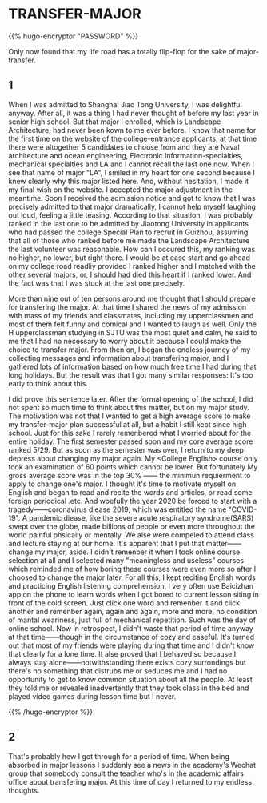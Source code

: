 # TRANSFER-MAJOR


<!--more-->

{{% hugo-encryptor "PASSWORD" %}}

Only now found that my life road has a totally flip-flop for the sake of major-transfer.

## 1

When I was admitted to Shanghai Jiao Tong University, I was delightful anyway. After all, it was a thing I had never thought of before my last year in senior high school. But that major I enrolled, which is Landscape Architecture, had never been kown to me ever before. I know that name for the first time on the website of the college-entrance applicants, at that time there were altogether 5 candidates to choose from and they are Naval architecture and ocean engineering, Electronic Information-specialties, mechanical specialties and LA and I cannot recall the last one now. When I see that name of major "LA", I smiled in my heart for one second because I knew clearly why this major listed here. And, without hesitation, I made it my final wish on the website. I accepted the major adjustment in the meantime. Soon I received the admission notice and got to know that I was precisely admitted to that major dramatically, I cannot help myself laughing out loud, feeling a little teasing. According to that situation, I was probably ranked in the last one to be admitted by Jiaotong University in applicants who had passed the college Special Plan to recruit in Guizhou, assuming that all of those who ranked before me made the Landscape Architecture the last  volunteer was reasonable. How can I occured this, my ranking was no higher, no lower, but right there. I would be at ease start and go ahead on my college road readliy provided I ranked higher and I matched with the other several majors, or, I should had died this heart if I ranked lower. And the fact was that I was stuck at the last one precisely.

More than nine out of ten persons around me thought that I should prepare for transfering the major. At that time I shared the news of my admission with mass of my friends and classmates, including my upperclassmen and most of them felt funny and comical and I wanted to laugh as well. Only the H upperclassman studying in SJTU was the most quiet and calm, he said to me that I had no necessary to worry about it because I could make the choice to transfer major. From then on, I began the endless journey of my collecting messages and information about transfering major, and I gathered lots of information based on how much free time I had during that long holidays. But the result was that I got many similar responses: It's too early to think about this.

I did prove this sentence later. After the formal opening of the school, I did not spent so much time to think about this matter, but on my major study. The motivation was not that I wanted to get a high average score to make my transfer-major plan successful at all, but a habit I still kept since high school. Just for this sake I rarely remenbered what I worried about for the entire holiday. The first semester passed soon and my core average score ranked 5/29. But as soon as the semester was over, I return to my deep depress about changing my major again. My \<College English> course only took an examination of 60 points which cannot be lower. But fortunately My gross average score was in the top 30% —— the minimun requierment to apply to change one's major. I thought it's time to motivate myself on English and began to read and recite the words and articles, or read some foreign periodical .etc. And woefully the year 2020 be forced to start with a tragedy——coronavirus diease 2019, which  was entitled the name "COVID-19". A pandemic diease, like the severe acute respiratory syndrome(SARS) swept over the globe, made billions of people or even more throughout the world painful phsically or mentally. We alse were compeled to attend class and lecture staying at our home. It's apparent that I put that matter——change my major, aside. I didn't remenber it when I took online course selection at all and I selected many "meaningless and useless" courses which reminded me of how boring these courses were even more so after I choosed to change the major later. For all this, I kept reciting English words and practicing English listening comprehension. I very often use Baicizhan app on the phone to learn words when I got bored to current lesson siting in front of the cold screen. Just click one word and remenber it and click another and remenber again, again and again, more and more, no condition of mantal weariness, just full of mechanical repetition. Such was the day of online school. Now in retrospect, I didn't waste that period of time anyway at that time——though in the circumstance of cozy and easeful. It's turned out that most of my friends were playing during that time and I didn't know that clearly for a lone time. It alse proved that I behaved so because I always stay alone——notwithstanding there exists cozy surrondings but there's no something that distrubs me or seduces me and I had no opportunity to get to know common situation about all the people. At least they told me or revealed inadvertently that they took class in the bed and played video games during lesson time but I never.

{{% /hugo-encryptor %}}

## 2

That's probably how I got through for a period of time. When being absorbed in major lessons I suddenly see a news in the academy's Wechat group that somebody consult the teacher who's in the academic affairs office about transfering major. At this time of day I returned to my endless thoughts.


